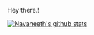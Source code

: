 Hey there.!

[![Navaneeth's github stats](https://github-readme-stats.vercel.app/api?username=NAVANEETHELITE&count_private=true&show_icons=true@theme=dracula)](https://github.com/NAVANEETHELITE/github-readme-stats)
